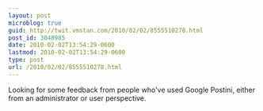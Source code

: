 ```yaml
---
layout: post
microblog: true
guid: http://twit.vmstan.com/2010/02/02/8555510278.html
post_id: 3048985
date: 2010-02-02T13:54:29-0600
lastmod: 2010-02-02T13:54:29-0600
type: post
url: /2010/02/02/8555510278.html
---
```

Looking for some feedback from people who've used Google Postini, either from an administrator or user perspective.
